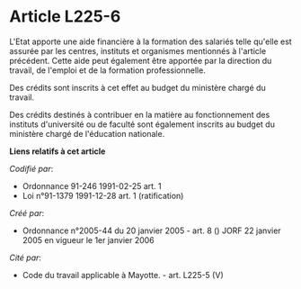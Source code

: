 # Article L225-6

L'Etat apporte une aide financière à la formation des salariés telle qu'elle est assurée par les centres, instituts et
organismes mentionnés à l'article précédent. Cette aide peut également être apportée par la direction du travail, de l'emploi
et de la formation professionnelle.

Des crédits sont inscrits à cet effet au budget du ministère chargé du travail.

Des crédits destinés à contribuer en la matière au fonctionnement des instituts d'université ou de faculté sont également
inscrits au budget du ministère chargé de l'éducation nationale.

**Liens relatifs à cet article**

_Codifié par_:

  - Ordonnance 91-246 1991-02-25 art. 1
  - Loi n°91-1379 1991-12-28 art. 1 (ratification)

_Créé par_:

  - Ordonnance n°2005-44 du 20 janvier 2005 - art. 8 () JORF 22 janvier 2005 en vigueur le 1er janvier 2006

_Cité par_:

  - Code du travail applicable à Mayotte. - art. L225-5 (V)
